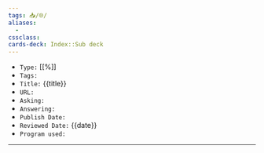 ```yaml
---
tags: 📥️/🌐/
aliases:
  - 
cssclass: 
cards-deck: Index::Sub deck
---
```


- `Type:` [[%]]
- `Tags:`  
- `Title:` {{title}}
- `URL:` 
- `Asking:` 
- `Answering:` 
- `Publish Date:` 
- `Reviewed Date:` {{date}}
- `Program used:` 

---

